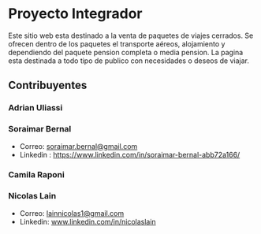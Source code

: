 # Proyecto Integrador
Este sitio web esta destinado a la venta de paquetes de viajes cerrados. Se ofrecen dentro de los paquetes el transporte aéreos, alojamiento y dependiendo del paquete pension completa o media pension.
La pagina esta destinada a todo tipo de publico con necesidades o deseos de viajar.

## Contribuyentes 

### Adrian Uliassi

### Soraimar Bernal
* Correo: soraimar.bernal@gmail.com
* Linkedin : https://www.linkedin.com/in/soraimar-bernal-abb72a166/

### Camila Raponi

### Nicolas Lain
* Correo: lainnicolas1@gmail.com
* Linkedin: www.linkedin.com/in/nicolaslain